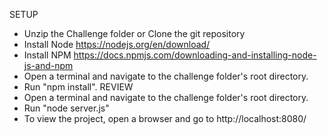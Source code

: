 SETUP
- Unzip the Challenge folder or Clone the git repository
- Install Node https://nodejs.org/en/download/
- Install NPM https://docs.npmjs.com/downloading-and-installing-node-js-and-npm
- Open a terminal and navigate to the challenge folder's root directory.
- Run "npm install".
REVIEW
- Open a terminal and navigate to the challenge folder's root directory.
- Run "node server.js"
- To view the project, open a browser and go to http://localhost:8080/
